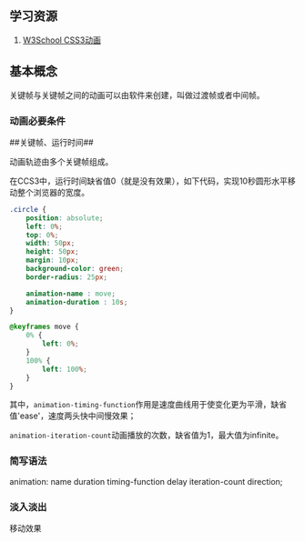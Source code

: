 ## 学习资源

1. [W3School CSS3动画](http://www.w3school.com.cn/css3/css3_animation.asp)

## 基本概念

关键帧与关键帧之间的动画可以由软件来创建，叫做过渡帧或者中间帧。

### 动画必要条件

##关键帧、运行时间##

动画轨迹由多个关键帧组成。

在CCS3中，运行时间缺省值0（就是没有效果），如下代码，实现10秒圆形水平移动整个浏览器的宽度。

```css
.circle {
	position: absolute;
	left: 0%;
	top: 0%;
	width: 50px;
	height: 50px;
	margin: 10px;
	background-color: green;
	border-radius: 25px;

	animation-name : move;
	animation-duration : 10s;
}

@keyframes move {
	0% {
		left: 0%;
	}
	100% {
		left: 100%;
	}
}
```

其中，`animation-timing-function`作用是速度曲线用于使变化更为平滑，缺省值'ease'，速度两头快中间慢效果；

`animation-iteration-count`动画播放的次数，缺省值为1，最大值为infinite。

### 简写语法

animation: name duration timing-function delay iteration-count direction;

### 淡入淡出



移动效果




